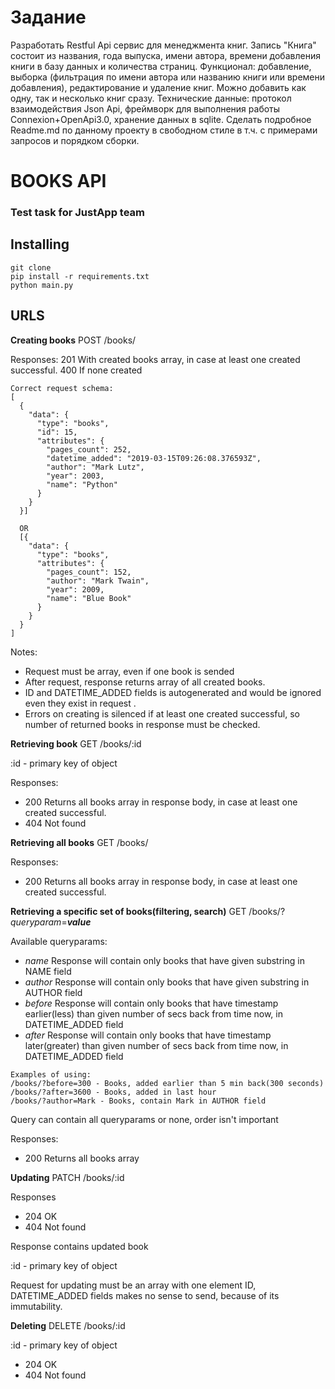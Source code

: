 # Задание #
Разработать Restful Api сервис для менеджмента книг.
Запись "Книга" состоит из названия, года выпуска, имени автора, времени добавления книги в базу данных и количества страниц.
Функционал: добавление, выборка (фильтрация по имени автора или названию книги или времени добавления), редактирование и удаление книг. Можно добавить как одну, так и несколько книг сразу.
Технические данные: протокол взаимодействия Json Api, фреймворк для выполнения работы Connexion+OpenApi3.0, хранение данных в sqlite.
Сделать подробное Readme.md по данному проекту в свободном стиле в т.ч. с примерами запросов и порядком сборки.

# BOOKS API #
### Test task for JustApp team ###

## Installing ##

```
git clone
pip install -r requirements.txt
python main.py
```

## URLS ##

**Creating books**
POST /books/

Responses: 
201 With created books array, in case at least one created successful.
400 If none created 


```
Correct request schema:
[
  {
    "data": {
      "type": "books",
      "id": 15,
      "attributes": {
        "pages_count": 252,
        "datetime_added": "2019-03-15T09:26:08.376593Z",
        "author": "Mark Lutz",
        "year": 2003,
        "name": "Python"
      }
    }
  }]
  
  OR
  [{
    "data": {
      "type": "books",   
      "attributes": {
        "pages_count": 152,        
        "author": "Mark Twain",
        "year": 2009,
        "name": "Blue Book"
      }
    }
  }
]
```

Notes:

- Request must be array, even if one book is sended
- After request, response returns array of all created books.
- ID and DATETIME_ADDED fields is autogenerated and would be ignored even they exist in request .
- Errors on creating is silenced if at least one created successful, so number of returned books in response must be checked. 

**Retrieving book**
GET /books/:id

:id - primary key of object

Responses: 
- 200 Returns all books array in response body, in case at least one created successful.
- 404 Not found 

**Retrieving all books**
GET /books/

Responses: 
- 200 Returns all books array in response body, in case at least one created successful.

**Retrieving a specific set of books(filtering, search)**
GET /books/?*queryparam*=***value***

Available queryparams:
- *name* Response will contain only books that have given substring in NAME field 
- *author* Response will contain only books that have given substring in AUTHOR field 
- *before* Response will contain only books that have timestamp earlier(less) than given number of secs back from time now, in DATETIME_ADDED field 
- *after* Response will contain only books that have timestamp later(greater) than given number of secs back from time now, in DATETIME_ADDED field
```
Examples of using:
/books/?before=300 - Books, added earlier than 5 min back(300 seconds)
/books/?after=3600 - Books, added in last hour
/books/?author=Mark - Books, contain Mark in AUTHOR field 

```


Query can contain all queryparams or none, order isn't important

Responses:
- 200 Returns all books array


**Updating**
PATCH /books/:id

Responses 

- 204 OK
- 404 Not found

Response contains updated book

:id - primary key of object



Request for updating must be an array with one element
ID, DATETIME_ADDED fields makes no sense to send, because of its immutability. 

**Deleting**
DELETE /books/:id

:id - primary key of object

- 204 OK
- 404 Not found 

 


